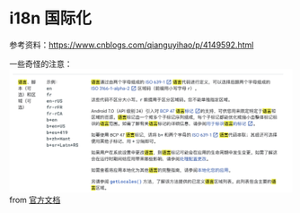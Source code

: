 # i18n 国际化

参考资料：https://www.cnblogs.com/qianguyihao/p/4149592.html

一些奇怪的注意：
![](assets/i18n-tip.png)
from [官方文档](https://developer.android.google.cn/guide/topics/resources/providing-resources?hl=zh-cn)